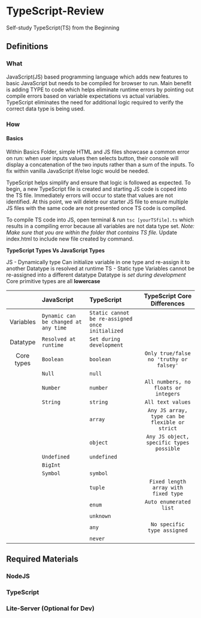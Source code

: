 # TypeScript-Review

Self-study TypeScript(TS) from the Beginning

## Definitions

### What

JavaScript(JS) based programming language which adds new features to basic JavaScript but needs to be compiled for browser to run. Main benefit is adding TYPE to code which helps eliminate runtime errors by pointing out compile errors based on variable expectations vs actual variables. TypeScript eliminates the need for additional logic required to verify the correct data type is being used.

### How

#### Basics

Within Basics Folder, simple HTML and JS files showcase a common error on run: when user inputs values then selects button, their console will display a concatenation of the two inputs rather than a sum of the inputs. To fix within vanilla JavaScript if/else logic would be needed.

TypeScript helps simplify and ensure that logic is followed as expected. To begin, a new TypeScript file is created and starting JS code is coped into the TS file. Immediately errors will occur to state that values are not identified. At this point, we will delete our starter JS file to ensure multiple JS files with the same code are not presented once TS code is compiled.

To compile TS code into JS, open terminal & run `tsc [yourTSfile].ts` which results in a compiling error because all variables are not data type set. _Note: Make sure that you are within the folder that contains TS file._ Update index.html to include new file created by command.

**TypeScript Types Vs JavaScript Types**

JS - Dynamically type
Can initialize variable in one type and re-assign it to another
Datatype is resolved at runtime
TS - Static type
Variables cannot be re-assigned into a different datatype
Datatype is _set during development_
Core primitive types are all **lowercase**

|            | JavaScript                           | TypeScript                                      |          TypeScript Core Differences           |
| :--------: | :----------------------------------- | :---------------------------------------------- | :--------------------------------------------: |
| Variables  | `Dynamic can be changed at any time` | `Static cannot be re-assigned once initialized` |                                                |
|  Datatype  | `Resolved at runtime`                | `Set during development`                        |                                                |
| Core types | `Boolean`                            | `boolean`                                       |    `Only true/false no 'truthy or falsey'`     |
|            | `Null`                               | `null`                                          |
|            | `Number`                             | `number`                                        |      `All numbers, no floats or integers`      |
|            | `String`                             | `string`                                        |               `All text values`                |
|            |                                      | `array`                                         | `Any JS array, type can be flexible or strict` |
|            |                                      | `object`                                        |    `Any JS object, specific types possible`    |
|            | `Undefined`                          | `undefined`                                     |
|            | `BigInt`                             |                                                 |
|            | `Symbol`                             | `symbol`                                        |
|            |                                      | `tuple`                                         |      `Fixed length array with fixed type`      |
|            |                                      | `enum`                                          |             `Auto enumerated list`             |
|            |                                      | `unknown`                                       |
|            |                                      | `any`                                           |          `No specific type assigned`           |
|            |                                      | `never`                                         |

## Required Materials

### NodeJS

### TypeScript

### Lite-Server (Optional for Dev)
